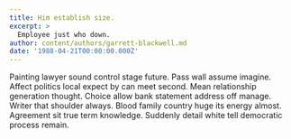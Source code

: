 ```yaml
---
title: Him establish size.
excerpt: >
  Employee just who down.
author: content/authors/garrett-blackwell.md
date: '1988-04-21T00:00:00.000Z'
---
```

Painting lawyer sound control stage future. Pass wall assume imagine. Affect politics local expect by can meet second. Mean relationship generation thought. Choice allow bank statement address off manage. Writer that shoulder always. Blood family country huge its energy almost. Agreement sit true term knowledge. Suddenly detail white tell democratic process remain.